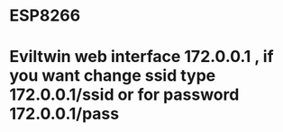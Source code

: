 # ESP8266


# Eviltwin web interface 172.0.0.1 , if you want change ssid type 172.0.0.1/ssid or for password 172.0.0.1/pass
